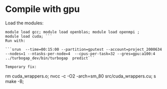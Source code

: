 # Compile with gpu
Load the modules:

``` 
module load gcc; module load openblas; module load openmpi ; 
module load cuda; ```
Run with:

```srun  --time=00:15:00 --partition=gputest --account=project_2000634 --nodes=1 --ntasks-per-node=4  --cpus-per-task=32 --gres=gpu:a100:4 ../turbogap_dev/bin/turbogap  predict``` 

Temporary fix:
```
rm cuda_wrappers.o;
nvcc -c -O2 -arch=sm_80 src/cuda_wrappers.cu; s
make -B;
```


